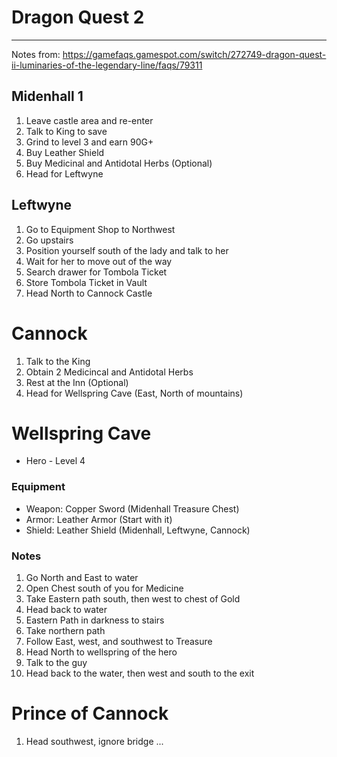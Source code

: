 # Dragon Quest 2
-------------------
Notes from: https://gamefaqs.gamespot.com/switch/272749-dragon-quest-ii-luminaries-of-the-legendary-line/faqs/79311

## Midenhall 1
1. Leave castle area and re-enter
2. Talk to King to save
3. Grind to level 3 and earn 90G+
4. Buy Leather Shield
5. Buy Medicinal and Antidotal Herbs (Optional)
6. Head for Leftwyne

## Leftwyne
1. Go to Equipment Shop to Northwest
2. Go upstairs
3. Position yourself south of the lady and talk to her
4. Wait for her to move out of the way
5. Search drawer for Tombola Ticket
6. Store Tombola Ticket in Vault
7. Head North to Cannock Castle

# Cannock
1. Talk to the King
2. Obtain 2 Medicincal and Antidotal Herbs
3. Rest at the Inn (Optional)
4. Head for Wellspring Cave (East, North of mountains)

# Wellspring Cave
* Hero - Level 4
### Equipment
* Weapon: Copper Sword (Midenhall Treasure Chest)
* Armor: Leather Armor (Start with it)
* Shield: Leather Shield (Midenhall, Leftwyne, Cannock)
### Notes
1. Go North and East to water
2. Open Chest south of you for Medicine
3. Take Eastern path south, then west to chest of Gold
4. Head back to water
5. Eastern Path in darkness to stairs
6. Take northern path
7. Follow East, west, and southwest to Treasure
8. Head North to wellspring of the hero
9. Talk to the guy
10. Head back to the water, then west and south to the exit

# Prince of Cannock
1. Head southwest, ignore bridge
...